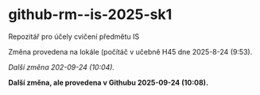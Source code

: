 # github-rm--is-2025-sk1
Repozitář pro účely cvičení předmětu IS

Změna provedena na lokále (počítáč v učebně H45 dne 2025-8-24 (9:53).

_Další změna 202-09-24 (10:04)._

**Další změna, ale provedena v Githubu 2025-09-24 (10:08).**

